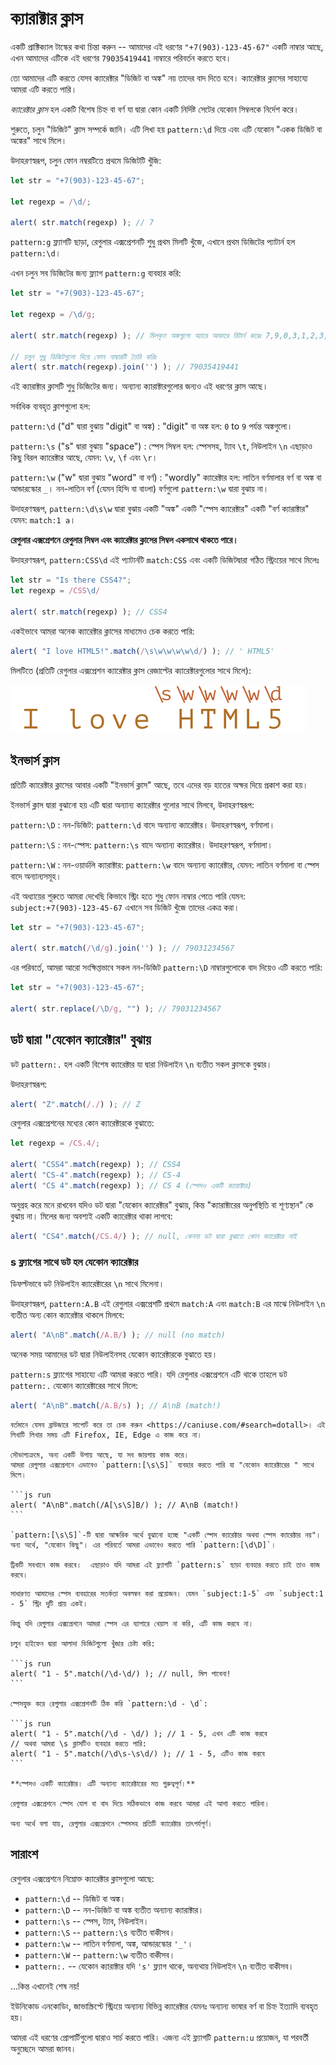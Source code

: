 # ক্যারাক্টার ক্লাস

একটি প্রাক্টিক্যাল টাস্কের কথা চিন্তা করুন -- আমাদের এই ধরণের `"+7(903)-123-45-67"` একটি নাম্বার আছে, এখন আমাদের এটিকে এই ধরণের `79035419441` নাম্বারে পরিবর্তন করতে হবে।

তো আমাদের এটি করতে যেসব ক্যারেক্টার "ডিজিট বা অঙ্ক" নয় তাদের বাদ দিতে হবে। ক্যারেক্টার ক্লাসের সাহায্যে আমরা এটি করতে পারি।

*ক্যারেক্টার ক্লাস* হল একটি বিশেষ চিহ্ন বা বর্ণ যা দ্বারা কোন একটি নির্দিষ্ট সেটের যেকোন সিম্বলকে নির্দেশ করে।

শুরুতে, চলুন "ডিজিট" ক্লাস সম্পর্কে জানি। এটি লিখা হয় `pattern:\d` দিয়ে এবং এটি যেকোন "একক ডিজিট বা অঙ্কের" সাথে মিলে।

উদাহরণস্বরূপ, চলুন ফোন নম্বরটিতে প্রথমে ডিজিটটি খুঁজি:

```js run
let str = "+7(903)-123-45-67";

let regexp = /\d/;

alert( str.match(regexp) ); // 7
```

`pattern:g` ফ্ল্যাগটি ছাড়া, রেগুলার এক্সপ্রেশনটি শুধু প্রথম মিলটি খুঁজে, এখানে প্রথম ডিজিটের প্যাটার্ন হল `pattern:\d`।

এখন চলুন সব ডিজিটের জন্য ফ্ল্যাগ `pattern:g` ব্যবহার করি:

```js run
let str = "+7(903)-123-45-67";

let regexp = /\d/g;

alert( str.match(regexp) ); // মিলকৃত অঙ্কগুলো অ্যারে আকারে রিটার্ন করেঃ 7,9,0,3,1,2,3,4,5,6,7

// চলুন শুধু ডিজিটগুলো দিয়ে ফোন নাম্বারটি তৈরি করিঃ
alert( str.match(regexp).join('') ); // 79035419441
```

এই ক্যারাক্টার ক্লাসটি শুধু ডিজিটের জন্য। অন্যান্য ক্যারাক্টারগুলোর জন্যও এই ধরণের ক্লাস আছে।

সর্বাধিক ব্যবহৃত ক্লাশগুলো হল:

`pattern:\d` ("d" দ্বারা বুঝায় "digit" বা অঙ্ক)
: "digit" বা অঙ্ক হল: `0` to `9` পর্যন্ত অঙ্কগুলো।

`pattern:\s` ("s" দ্বারা বুঝায় "space")
: স্পেস সিম্বল হল: স্পেসসহ, ট্যাব `\t`, নিউলাইন `\n` এছাড়াও কিছু বিরল ক্যারেক্টার আছে, যেমন: `\v`, `\f` এবং `\r`।

`pattern:\w` ("w" দ্বারা বুঝায় "word" বা বর্ণ)
: "wordly" ক্যারেক্টার হল: লাতিন বর্ণমালার বর্ণ বা অঙ্ক বা আন্ডারস্কোর `_`। নন-লাতিন বর্ণ (যেমন হিন্দি বা বাংলা) বর্ণগুলো `pattern:\w` দ্বারা বুঝায় না।

উদাহরণস্বরূপ, `pattern:\d\s\w` দ্বারা বুঝায় একটি "অঙ্ক" একটি "স্পেস ক্যারেক্টার" একটি "বর্ণ ক্যারাক্টার" যেমন: `match:1 a`।

**রেগুলার এক্সপ্রেশনে রেগুলার সিম্বল এবং ক্যারেক্টার ক্লাসের সিম্বল একসাথে থাকতে পারে।**

উদাহরণস্বরূপ, `pattern:CSS\d` এই প্যাটার্নটি `match:CSS` এবং একটি ডিজিটদ্বারা গঠিত স্ট্রিংয়ের সাথে মিলেঃ

```js run
let str = "Is there CSS4?";
let regexp = /CSS\d/

alert( str.match(regexp) ); // CSS4
```

একইভাবে আমরা অনেক ক্যারেক্টার ক্লাসের মাধ্যমেও চেক করতে পারি:

```js run
alert( "I love HTML5!".match(/\s\w\w\w\w\d/) ); // ' HTML5'
```

মিলটিতে (প্রতিটি রেগুলার এক্সপ্রেশন ক্যারেক্টার ক্লাস রেজাল্টের ক্যারেক্টারগুলোর সাথে মিলে):

![](love-html5-classes.svg)

## ইনভার্স ক্লাস

প্রতিটি ক্যারেক্টার ক্লাসের আবার একটি "ইনভার্স ক্লাস" আছে, তবে এদের বড় হাতের অক্ষর দিয়ে প্রকাশ করা হয়।

ইনভার্স ক্লাস দ্বারা বুঝানো হয় এটি দ্বারা অন্যান্য ক্যারেক্টার গুলোর সাথে মিলবে, উদাহরণস্বরূপ:

`pattern:\D`
: নন-ডিজিট: `pattern:\d` বাদে অন্যান্য ক্যারেক্টার। উদাহরণস্বরূপ, বর্ণমালা।

`pattern:\S`
: নন-স্পেস: `pattern:\s` বাদে অন্যান্য ক্যারেক্টার। উদাহরণস্বরূপ, বর্ণমালা।

`pattern:\W`
: নন-ওয়ার্ডলি ক্যারাক্টার: `pattern:\w` বাদে অন্যান্য ক্যারেক্টার, যেমন: লাতিন বর্ণমালা বা স্পেস বাদে অন্যান্যসমূহ।

এই অধ্যায়ের শুরুতে আমরা দেখেছি কিভাবে স্ট্রিং হতে শুধু ফোন নাম্বার পেতে পারি যেমন: `subject:+7(903)-123-45-67`  এখানে সব ডিজিট খুঁজে তাদের একত্র করা।

```js run
let str = "+7(903)-123-45-67";

alert( str.match(/\d/g).join('') ); // 79031234567
```


এর পরিবর্তে, আমরা আরো সংক্ষিপ্তভাবে সকল নন-ডিজিট `pattern:\D` নাম্বারগুলোকে বাদ দিয়েও এটি করতে পারি:

```js run
let str = "+7(903)-123-45-67";

alert( str.replace(/\D/g, "") ); // 79031234567
```

## ডট দ্বারা "যেকোন ক্যারেক্টার" বুঝায়

ডট `pattern:.` হল একটি বিশেষ ক্যারেক্টার যা দ্বারা নিউলাইন `\n` ব্যতীত সকল ক্লাসকে বুঝার।

উদাহরণস্বরূপ:

```js run
alert( "Z".match(/./) ); // Z
```

রেগুলার এক্সপ্রেশনের মধ্যের কোন ক্যারেক্টারকে বুঝাতে:

```js run
let regexp = /CS.4/;

alert( "CSS4".match(regexp) ); // CSS4
alert( "CS-4".match(regexp) ); // CS-4
alert( "CS 4".match(regexp) ); // CS 4 (স্পেসও একটি ক্যারাক্টার)
```

অনুগ্রহ করে মনে রাখবেন যদিও ডট দ্বারা "যেকোন ক্যারেক্টার" বুঝায়, কিন্ত "ক্যারাক্টারের অনুপস্থিতি বা শূণ্যস্থান" কে বুঝায় না। মিলের জন্য অবশ্যই একটি ক্যারেক্টার থাকা লাগবে:

```js run
alert( "CS4".match(/CS.4/) ); // null, কেননা ডট দ্বারা বুঝাতে কোন ক্যারেক্টার নাই
```

### s ফ্ল্যাগের সাথে ডট হল যেকোন ক্যারেক্টার

ডিফল্টভাবে ডট নিউলাইন ক্যারেক্টারের `\n` সাথে মিলেনা।

উদাহরণস্বরূপ, `pattern:A.B` এই রেগুলার এক্সপ্রেশটি প্রথমে `match:A` এবং `match:B` এর মাঝে নিউলাইন `\n` ব্যতীত অন্য কোন ক্যারেক্টার থাকলে মিলবে:

```js run
alert( "A\nB".match(/A.B/) ); // null (no match)
```

অনেক সময় আমাদের ডট দ্বারা নিউলাইনসহ যেকোন ক্যারেক্টারকে বুঝাতে হয়।

`pattern:s` ফ্ল্যাগের সাহায্যে এটি আমরা করতে পারি। যদি রেগুলার এক্সপ্রেশনে এটি থাকে তাহলে ডট `pattern:.` যেকোন ক্যারেক্টারের সাথে মিলে:

```js run
alert( "A\nB".match(/A.B/s) ); // A\nB (match!)
```

````warn header=" Firefox, IE, Edge এ কাজ করে না"
বর্তমানে যেসব ব্রাউজারে সাপোর্ট করে তা চেক করুন <https://caniuse.com/#search=dotall>। এই লিখাটি লিখার সময় এটি Firefox, IE, Edge এ কাজ করে না।

সৌভাগ্যক্রমে, অন্য একটি উপায় আছে, যা সব জায়গায় কাজ করে।
আমরা রেগুলার এক্সপ্রেশনে এভাবেও `pattern:[\s\S]` ব্যবহার করতে পারি যা "যেকোন ক্যারেক্টারের " সাথে মিলে।

```js run
alert( "A\nB".match(/A[\s\S]B/) ); // A\nB (match!)
```

`pattern:[\s\S]`-টি দ্বারা আক্ষরিক অর্থে বুঝানো হচ্ছে "একটি স্পেস ক্যারেক্টার অথবা স্পেস ক্যারেক্টার নয়"। অন্য অর্থে, "যেকোন কিছু"। এর পরিবর্তে আমরা এভাবেও করতে পারি `pattern:[\d\D]`।

ট্রিকটি সবখানে কাজ করবে।  এছাড়াও যদি আমরা এই ফ্ল্যাগটি `pattern:s` ছাড়া ব্যবহার করতে চাই তাও কাজ করবে।
````

````warn header="স্পেস ব্যবহারের সতর্কতা"
সাধারণত আমাদের স্পেস ব্যবহারের সতর্কতা অবলম্বন করা প্রয়োজন। যেমন `subject:1-5` এবং `subject:1 - 5` স্ট্রিং দুটি প্রায় একই।

কিন্তু যদি রেগুলার এক্সপ্রেশনে আমরা স্পেস এর ব্যাপারে খেয়াল না করি, এটি কাজ করবে না।

চলুন হাইফেন দ্বারা আলাদা ডিজিটগুলো খুঁজার চেষ্টা করি:

```js run
alert( "1 - 5".match(/\d-\d/) ); // null, মিল পাবেনা!
```

স্পেসযুক্ত করে রেগুলার এক্সপ্রেশনটি ঠিক করি `pattern:\d - \d`:

```js run
alert( "1 - 5".match(/\d - \d/) ); // 1 - 5, এখন এটি কাজ করবে
// অথবা আমরা \s ক্লাসটিও ব্যবহার করতে পারি:
alert( "1 - 5".match(/\d\s-\s\d/) ); // 1 - 5, এটিও কাজ করবে
```

**স্পেসও একটি ক্যারেক্টার। এটি অন্যান্য ক্যারেক্টারের মত গুরুত্বপূর্ণ।**

রেগুলার এক্সপ্রেশনে স্পেস যোগ বা বাদ দিয়ে সঠিকভাবে কাজ করবে আমরা এই আশা করতে পারিনা।

অন্য অর্থে বলা যায়, রেগুলার এক্সপ্রেশনে স্পেসসহ প্রতিটি ক্যারেক্টার তাৎপর্যপূর্ণ।
````

## সারাংশ

রেগুলার এক্সপ্রেশনে নিম্নোক্ত ক্যারেক্টার ক্লাসগুলো আছে:

- `pattern:\d` -- ডিজিট বা অঙ্ক।
- `pattern:\D` -- নন-ডিজিট বা অঙ্ক ব্যতীত অন্যান্য ক্যারাক্টার।
- `pattern:\s` -- স্পেস, ট্যাব, নিউলাইন।
- `pattern:\S` -- `pattern:\s` ব্যতীত বাকীসব।
- `pattern:\w` -- লাতিন বর্ণমালা, অঙ্ক, আন্ডারস্কোর `'_'`।
- `pattern:\W` -- `pattern:\w` ব্যতীত বাকীসব।
- `pattern:.` -- যেকোন ক্যারাক্টার যদি `'s'` ফ্ল্যাগ থাকে, অন্যথায় নিউলাইন `\n` ব্যতীত বাকীসব।

...কিন্ত এখানেই শেষ নয়!

ইউনিকোড এনকোডিং, জাভাস্ক্রিপ্টে স্ট্রিংয়ে অন্যান্য বিভিন্ন ক্যারেক্টার যেমনঃ অন্যান্য ভাষার বর্ণ বা চিহ্ন ইত্যাদি ব্যবহৃত হয়।

আমরা এই ধরণের প্রোপার্টিগুলো দ্বারাও সার্চ করতে পারি। এজন্য এই ফ্ল্যাগটি `pattern:u` প্রয়োজন, যা পরবর্তী অনুচ্ছেদে আমরা জানব।
